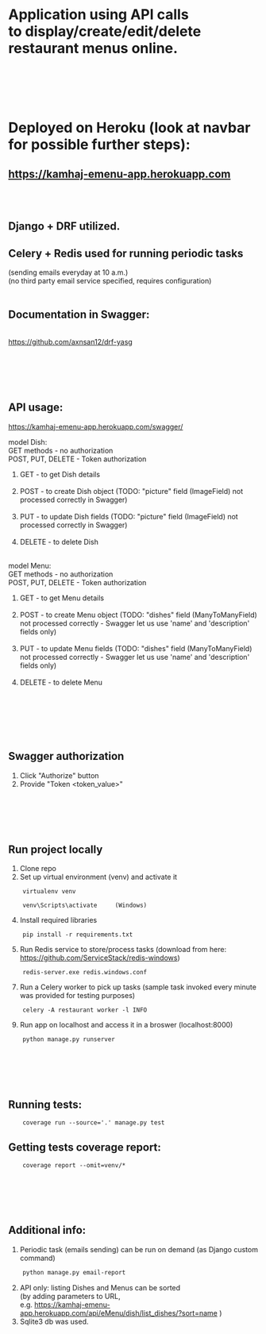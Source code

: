 # Application using API calls <br/> to display/create/edit/delete restaurant menus online. </br></br>

<br/><br/>
# Deployed on Heroku (look at navbar for possible further steps): 
## **https://kamhaj-emenu-app.herokuapp.com**

<br/><br/>
## Django + DRF utilized. <br/>
## Celery + Redis used for running periodic tasks
(sending emails everyday at 10 a.m.) <br/>
(no third party email service specified, requires configuration) <br/><br/>
## Documentation in Swagger:
<br/> https://github.com/axnsan12/drf-yasg

<br/><br/><br/><br/>
## API usage:
https://kamhaj-emenu-app.herokuapp.com/swagger/

model Dish:<br/>
GET methods - no authorization <br/>
POST, PUT, DELETE - Token authorization <br/>

1.  GET    - to get Dish details  </br></br>
2.  POST   - to create Dish object (TODO: "picture" field (ImageField) not processed correctly in Swagger) </br></br>
3.  PUT    - to update Dish fields (TODO: "picture" field (ImageField) not processed correctly in Swagger) </br></br>
4.  DELETE - to delete Dish </br></br>

model Menu: <br/>
GET methods - no authorization <br/>
POST, PUT, DELETE - Token authorization <br/>

1.  GET    - to get Menu details </br></br>
2.  POST   - to create Menu object (TODO: "dishes" field (ManyToManyField) not processed correctly - Swagger let us use 'name' and 'description' fields only) </br></br>
3.  PUT    - to update Menu fields (TODO: "dishes" field (ManyToManyField) not processed correctly - Swagger let us use 'name' and 'description' fields only) </br></br>
4.  DELETE - to delete Menu </br></br>

<br/><br/><br/><br/>
## Swagger authorization
1. Click "Authorize" button
2. Provide "Token <token_value>"

<br/><br/><br/><br/>
## Run project locally
1. Clone repo
2. Set up virtual environment (venv) and activate it
```console
	virtualenv venv
```
```console
	venv\Scripts\activate     (Windows)
```
4. Install required libraries
```console
	pip install -r requirements.txt
```
5. Run Redis service to store/process tasks (download from here: https://github.com/ServiceStack/redis-windows)
```console
	redis-server.exe redis.windows.conf
```
7. Run a Celery worker to pick up tasks (sample task invoked every minute was provided for testing purposes)
```console
	celery -A restaurant worker -l INFO
```
9. Run app on localhost and access it in a broswer (localhost:8000)
```console
	python manage.py runserver
```




<br/><br/><br/><br/>
## Running tests:
```console
	coverage run --source='.' manage.py test 
```
## Getting tests coverage report:
```console
	coverage report --omit=venv/*
```


<br/><br/><br/><br/>
## Additional info:
1. Periodic task (emails sending) can be run on demand (as Django custom command)
```bash
	python manage.py email-report
``` 
2. API only: listing Dishes and Menus can be sorted <br/>(by adding parameters to URL, <br/> e.g. https://kamhaj-emenu-app.herokuapp.com/api/eMenu/dish/list_dishes/?sort=name )
3. Sqlite3 db was used.

